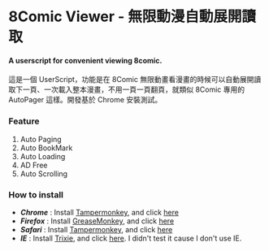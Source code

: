 # 8Comic Viewer - 無限動漫自動展開讀取

#### A userscript for convenient viewing 8comic.

這是一個 UserScript，功能是在 8Comic 無限動畫看漫畫的時候可以自動展開讀取下一頁、一次載入整本漫畫，不用一頁一頁翻頁，就類似 8Comic 專用的 AutoPager 這樣。開發基於 Chrome 安裝測試。

### Feature
1. Auto Paging
2. Auto BookMark
3. Auto Loading
4. AD Free
5. Auto Scrolling

### How to install ###
* ***Chrome*** : Install [Tampermonkey](https://chrome.google.com/webstore/detail/tampermonkey/dhdgffkkebhmkfjojejmpbldmpobfkfo), and click [here](https://github.com/knowlet/8Comic-Viewer/raw/master/8ComicViewer.user.js)
* ***Firefox*** : Install [GreaseMonkey](https://addons.mozilla.org/en-US/firefox/addon/greasemonkey/),  and click [here](https://github.com/knowlet/8Comic-Viewer/raw/master/8ComicViewer.user.js)
* ***Safari*** : Install [Tampermonkey](https://tampermonkey.net/?browser=safari),  and click [here](https://github.com/knowlet/8Comic-Viewer/raw/safari/8ComicViewer.user.js)
* ***IE*** : Install [Trixie](http://sourceforge.net/projects/trixiewpf45/),  and click [here](https://github.com/knowlet/8Comic-Viewer/raw/master/8ComicViewer.user.js). I didn't test it cause I don't use IE.
